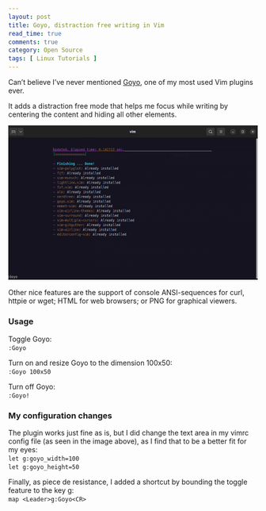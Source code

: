 ```yaml
---
layout: post
title: Goyo, distraction free writing in Vim
read_time: true  
comments: true
category: Open Source
tags: [ Linux Tutorials ]
---
```


Can’t believe I’ve never mentioned [Goyo](https://github.com/junegunn/goyo.vim), one of my most used Vim plugins ever.

It adds a distraction free mode that helps me focus while writing by centering the content and hiding all other elements.

<img src="/assets/vim-goyo.png" width="654">

Other nice features are the support of console ANSI-sequences for curl, httpie or wget; HTML for web browsers; or PNG for graphical viewers. 

### Usage

Toggle Goyo:
<br> `:Goyo`

Turn on and resize Goyo to the dimension 100x50:
<br>`:Goyo 100x50`

Turn off Goyo:
<br> `:Goyo!`

### My configuration changes

The plugin works just fine as is, but I did change the text area in my vimrc config file (as seen in the image above), as I find that to be a better fit for my eyes:
<br> `let g:goyo_width=100`
<br> `let g:goyo_height=50`

Finally, as piece de resistance, I added a shortcut by bounding the toggle feature to the key g:
<br> `map <Leader>g:Goyo<CR>`
